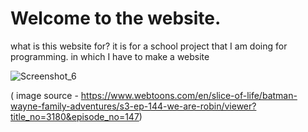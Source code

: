 
<!DOCTYPE html>
<HTML>

<h1>Welcome to the website.</h1>


<p> what is this website for?
it is for a school project that I am doing for programming. in which I have to make a website  </p>

![Screenshot_6](https://github.com/user-attachments/assets/2a728b44-bc5a-4f74-9e62-4b3af3146c0a)

( image source - https://www.webtoons.com/en/slice-of-life/batman-wayne-family-adventures/s3-ep-144-we-are-robin/viewer?title_no=3180&episode_no=147)



</HTML>

